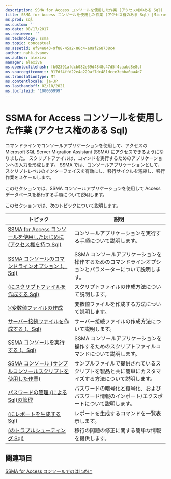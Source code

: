 ```yaml
---
description: SSMA for Access コンソールを使用した作業 (アクセス権のある Sql)
title: SSMA for Access コンソールを使用した作業 (アクセス権のある Sql) |Microsoft Docs
ms.prod: sql
ms.custom: ''
ms.date: 08/17/2017
ms.reviewer: ''
ms.technology: ssma
ms.topic: conceptual
ms.assetid: ef94e843-9f88-45a2-86c4-a0af268738c4
author: nahk-ivanov
ms.author: alexiva
manager: alexiva
ms.openlocfilehash: fb02391afdcb082e69d4848c47d5f4caabd8e8cf
ms.sourcegitcommit: 917df4ffd22e4a229af7dc481dcce3ebba0aa4d7
ms.translationtype: MT
ms.contentlocale: ja-JP
ms.lasthandoff: 02/10/2021
ms.locfileid: "100065999"
---
```

# <a name="working-with-ssma-for-access-console-accesstosql"></a>SSMA for Access コンソールを使用した作業 (アクセス権のある Sql)
コマンドラインでコンソールアプリケーションを使用して、アクセスの Microsoft SQL Server Migration Assistant (SSMA) にアクセスできるようになりました。 スクリプトファイルは、コマンドを実行するためのアプリケーションへの入力を形成します。 SSMA では、コンソールアプリケーションとして、スクリプトレベルのインターフェイスを有効にし、移行サイクルを短縮し、移行作業をスケールします。  
  
このセクションでは、SSMA コンソールアプリケーションを使用して Access データベースを移行する手順について説明します。  
  
このセクションでは、次のトピックについて説明します。  
  
|トピック|説明|  
|-|-|  
|[SSMA for Access コンソールを使用したはじめに &#40;アクセス権を持つ Sql&#41;](../../ssma/access/getting-started-with-ssma-for-access-console-accesstosql.md)|コンソールアプリケーションを実行する手順について説明します。|  
|[SSMA コンソールのコマンドラインオプション &#40;、Sql&#41;](../../ssma/access/command-line-options-in-ssma-console-accesstosql.md)|SSMA コンソールアプリケーションを操作するためのコマンドラインオプションとパラメーターについて説明します。|  
|[&#40;にスクリプトファイルを作成する Sql&#41;](../../ssma/access/creating-script-files-accesstosql.md)|スクリプトファイルの作成方法について説明します。|  
|[&#41;&#40;変数値ファイルの作成 ](../../ssma/access/creating-variable-value-files-accesstosql.md)|変数値ファイルを作成する方法について説明します。|  
|[サーバー接続ファイルを作成する &#40;、Sql&#41;](../../ssma/access/creating-the-server-connection-files-accesstosql.md)|サーバー接続ファイルの作成方法について説明します。|  
|[SSMA コンソールを実行する &#40;、Sql&#41;](../../ssma/access/executing-the-ssma-console-accesstosql.md)|SSMA コンソールアプリケーションを操作するためのスクリプトファイルコマンドについて説明します。|  
|[SSMA コンソール &#40;サンプルコンソールスクリプトを使用した作業&#41;](../../ssma/access/working-sample-console-script-filesexecuting-ssma-console-accesstosql.md)|サンプルファイルで提供されているスクリプトを製品と共に簡単にカスタマイズする方法について説明します。|  
|[パスワードの管理 &#40;による Sql&#41;の管理 ](../../ssma/access/managing-passwords-accesstosql.md)|パスワードの暗号化と復号化、およびパスワード情報のインポート/エクスポートについて説明します。|  
|[&#40;にレポートを生成する Sql&#41;](../../ssma/access/generating-reports-accesstosql.md)|レポートを生成するコマンドを一覧表示します。|  
|[&#40;のトラブルシューティング Sql&#41;](../../ssma/access/troubleshooting-accesstosql.md)|移行の問題の修正に関する簡単な情報を提供します。|  
  
## <a name="see-also"></a>関連項目  
[SSMA for Access コンソールでのはじめに](getting-started-with-ssma-for-access-console-accesstosql.md)  
  
